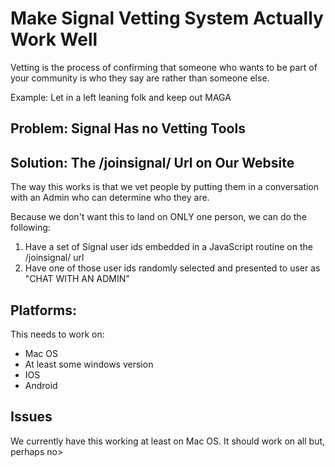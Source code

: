 # Make Signal Vetting System Actually Work Well

Vetting is the process of confirming that someone who wants to be part of your community is who they say are rather than someone else.

Example: Let in a left leaning folk and keep out MAGA

## Problem: Signal Has no Vetting Tools

## Solution: The /joinsignal/ Url on Our Website

The way this works is that we vet people by putting them in a conversation with an Admin who can determine who they are.

Because we don't want this to land on ONLY one person, we can do the following:

1. Have a set of Signal user ids embedded in a JavaScript routine on the /joinsignal/ url
2. Have one of those user ids randomly selected and presented to user as "CHAT WITH AN ADMIN"

## Platforms:

This needs to work on:

* Mac OS
* At least some windows version
* IOS
* Android

## Issues

We currently have this working at least on Mac OS.  It should work on all but, perhaps no>